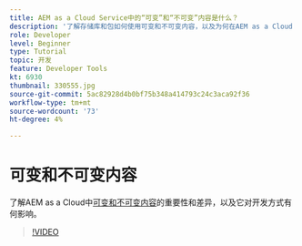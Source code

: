 ```yaml
---
title: AEM as a Cloud Service中的“可变”和“不可变”内容是什么？
description: '了解存储库和包如何使用可变和不可变内容，以及为何在AEM as a Cloud Service中这项内容很重要。 '
role: Developer
level: Beginner
type: Tutorial
topic: 开发
feature: Developer Tools
kt: 6930
thumbnail: 330555.jpg
source-git-commit: 5ac82928d4b0bf75b348a414793c24c3aca92f36
workflow-type: tm+mt
source-wordcount: '73'
ht-degree: 4%

---
```



# 可变和不可变内容

了解AEM as a Cloud中[可变和不可变内容](https://experienceleague.adobe.com/docs/experience-manager-cloud-service/implementing/developing/aem-project-content-package-structure.html)的重要性和差异，以及它对开发方式有何影响。

>[!VIDEO](https://video.tv.adobe.com/v/330555/?quality=12&learn=on)